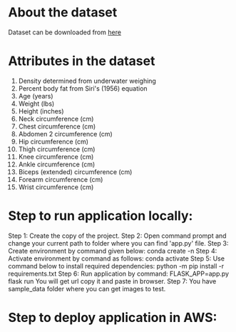 # About the dataset
Dataset can be downloaded from [here](https://www.kaggle.com/fedesoriano/body-fat-prediction-dataset)

# Attributes in the dataset

1) Density determined from underwater weighing
2) Percent body fat from Siri's (1956) equation
3) Age (years)
4) Weight (lbs)
5) Height (inches)
6) Neck circumference (cm)
7) Chest circumference (cm)
8) Abdomen 2 circumference (cm)
9) Hip circumference (cm)
10) Thigh circumference (cm)
11) Knee circumference (cm)
12) Ankle circumference (cm)
13) Biceps (extended) circumference (cm)
14) Forearm circumference (cm)
15) Wrist circumference (cm)

# Step to run application locally: 

Step 1: Create the copy of the project. 
Step 2: Open command prompt and change your current path to folder where you can find 'app.py' file. 
Step 3: Create environment by command given below:
 conda create -n 
Step 4: Activate environment by command as follows:
 conda activate 
Step 5: Use command below to install required dependencies:
  python -m pip install -r requirements.txt 
Step 6: Run application by command:
  FLASK_APP=app.py flask run 
You will get url copy it and paste in browser. 
Step 7: You have sample_data folder where you can get images to test.

# Step to deploy application in AWS:


